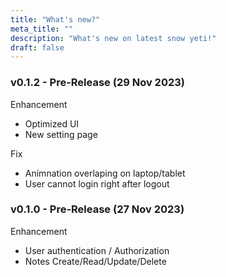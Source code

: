 ```yaml
---
title: "What's new?"
meta_title: ""
description: "What's new on latest snow yeti!"
draft: false
---
```



### v0.1.2 - Pre-Release (29 Nov 2023)
Enhancement
- Optimized UI
- New setting page

Fix
- Animnation overlaping on laptop/tablet
- User cannot login right after logout

### v0.1.0 - Pre-Release (27 Nov 2023)
Enhancement
- User authentication / Authorization
- Notes Create/Read/Update/Delete